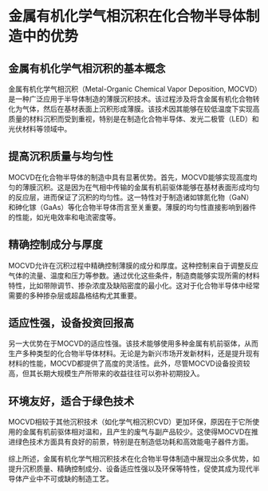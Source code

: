 # 金属有机化学气相沉积在化合物半导体制造中的优势

## 金属有机化学气相沉积的基本概念

金属有机化学气相沉积（Metal-Organic Chemical Vapor Deposition, MOCVD）是一种广泛应用于半导体制造的薄膜沉积技术。该过程涉及将含金属有机化合物转化为气体，然后在基材表面上沉积形成薄膜。该技术因其能够在较低温度下实现高质量的材料沉积而受到重视，特别是在制造化合物半导体、发光二极管（LED）和光伏材料等领域中。

## 提高沉积质量与均匀性

MOCVD在化合物半导体的制造中具有显著优势。首先，MOCVD能够实现高度均匀的薄膜沉积。这是因为在气相中传输的金属有机前驱体能够在基材表面形成均匀的反应层，进而保证了沉积的均匀性。这一特性对于制造诸如镓氮化物（GaN）和砷化镓（GaAs）等化合物半导体而言至关重要。薄膜的均匀性直接影响到器件的性能，如光电效率和电流密度等。

## 精确控制成分与厚度

MOCVD允许在沉积过程中精确控制薄膜的成分和厚度。这种控制来自于调整反应气体的流量、温度和压力等参数。通过优化这些条件，制造商能够实现所需的材料特性，比如带隙调节、掺杂浓度及缺陷密度的最小化。这对于化合物半导体中经常需要的多种掺杂层或超晶格结构尤其重要。

## 适应性强，设备投资回报高

另一大优势在于MOCVD的适应性强。该技术能够使用多种金属有机前驱体，从而生产多种类型的化合物半导体材料。无论是为新兴市场开发新材料，还是提升现有材料的性能，MOCVD都提供了高度的灵活性。此外，尽管MOCVD设备投资较高，但其长期大规模生产所带来的收益往往可以弥补初期投入。

## 环境友好，适合于绿色技术

MOCVD相较于其他沉积技术（如化学气相沉积CVD）更加环保，原因在于它所使用的金属有机前驱体相对温和，且产生的废气与副产品较少。这使得MOCVD在推进绿色技术方面具有良好的前景，特别是在制造低功耗和高效能电子器件方面。

综上所述，金属有机化学气相沉积技术在化合物半导体制造中展现出众多优势，如提升沉积质量、精确控制成分、设备适应性强以及环保等特性，促使其成为现代半导体产业中不可或缺的制造工艺。